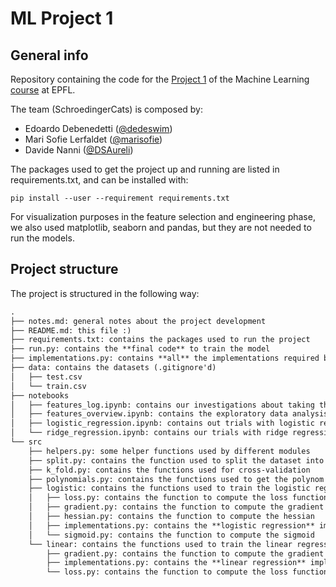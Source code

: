 # ML Project 1

## General info

Repository containing the code for the [Project 1](https://github.com/epfml/ML_course/blob/master/projects/project1/project1_description.pdf) of the Machine Learning [course](https://www.epfl.ch/labs/mlo/machine-learning-cs-433/) at EPFL.

The team (SchroedingerCats) is composed by:

- Edoardo Debenedetti ([@dedeswim](https://github.com/dedeswim))
- Mari Sofie Lerfaldet ([@marisofie](https://github.com/marisofie))
- Davide Nanni ([@DSAureli](https://github.com/DSAureli))

The packages used to get the project up and running are listed in requirements.txt, and can be installed with:

```shell
pip install --user --requirement requirements.txt
```
For visualization purposes in the feature selection and engineering phase, we also used matplotlib, seaborn and pandas, but they are not needed to run the models.

## Project structure

The project is structured in the following way:

```markdown
.
├── notes.md: general notes about the project development
├── README.md: this file :)
├── requirements.txt: contains the packages used to run the project
├── run.py: contains the **final code** to train the model
├── implementations.py: contains **all** the implementations required by the project
├── data: contains the datasets (.gitignore'd)
│   ├── test.csv
│   └── train.csv
├── notebooks
│   ├── features_log.ipynb: contains our investigations about taking the logarithm of the features
│   ├── features_overview.ipynb: contains the exploratory data analysis phase
│   ├── logistic_regression.ipynb: contains out trials with logistic regression
│   └── ridge_regression.ipynb: contains our trials with ridge regression
└── src
    ├── helpers.py: some helper functions used by different modules
    ├── split.py: contains the function used to split the dataset into training and test sets
    ├── k_fold.py: contains the functions used for cross-validation
    ├── polynomials.py: contains the functions used to get the polynom
    ├── logistic: contains the functions used to train the logistic regression model
    │   ├── loss.py: contains the function to compute the loss function
    │   ├── gradient.py: contains the function to compute the gradient
    │   ├── hessian.py: contains the function to compute the hessian
    │   ├── implementations.py: contains the **logistic regression** implementations required by the project
    │   └── sigmoid.py: contains the function to compute the sigmoid
    └── linear: contains the functions used to train the linear regression model
        ├── gradient.py: contains the function to compute the gradient
        ├── implementations.py: contains the **linear regression** implementations required by the project
        └── loss.py: contains the function to compute the loss function
```
